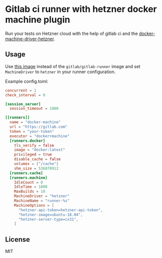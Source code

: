 # Gitlab ci runner with hetzner docker machine plugin

Run your tests on Hetzner cloud with the help of gitlab ci and the [docker-machine-driver-hetzner](https://github.com/JonasProgrammer/docker-machine-driver-hetzner).

## Usage

Use [this image](https://hub.docker.com/r/mawalu/hetzner-gitlab-runner) instead of the `gitlab/gitlab-runner` image and set `MachineDriver` to `hetzner` in your runner configuration.

Example config.toml:

```toml
concurrent = 1
check_interval = 0

[session_server]
  session_timeout = 1800

[[runners]]
  name = "docker-machine"
  url = "https://gitlab.com"
  token = "your-token"
  executor = "docker+machine"
  [runners.docker]
    tls_verify = false
    image = "docker:latest"
    privileged = true
    disable_cache = false
    volumes = ["/cache"]
    shm_size = 536870912
  [runners.cache]
  [runners.machine]
    IdleCount = 0
    IdleTime = 1800
    MaxBuilds = 10
    MachineDriver = "hetzner"
    MachineName = "runner-%s"
    MachineOptions = [
      "hetzner-api-token=hetzner-api-token",
      "hetzner-image=ubuntu-18.04",
      "hetzner-server-type=cx31",
    ]
```

## License 

MIT

